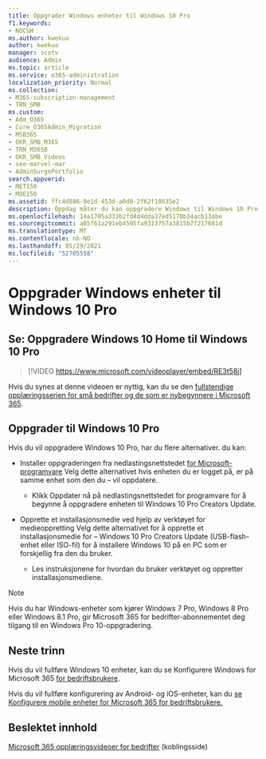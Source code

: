 ```yaml
---
title: Oppgrader Windows enheter til Windows 10 Pro
f1.keywords:
- NOCSH
ms.author: kwekua
author: kwekua
manager: scotv
audience: Admin
ms.topic: article
ms.service: o365-administration
localization_priority: Normal
ms.collection:
- M365-subscription-management
- TRN_SMB
ms.custom:
- Adm_O365
- Core_O365Admin_Migration
- MSB365
- OKR_SMB_M365
- TRN_M365B
- OKR_SMB_Videos
- seo-marvel-mar
- AdminSurgePortfolio
search.appverid:
- MET150
- MOE150
ms.assetid: ffc4d886-9e1d-453d-a0d0-2f62f18635e2
description: Oppdag måter du kan oppgradere Windows til Windows 10 Pro bruke mer avanserte funksjoner for sikkerhet og bedriftsnettverk.
ms.openlocfilehash: 14a1705a333b2fd4d4dda37ed5170b34acb13abe
ms.sourcegitcommit: a05f61a291eb4595fa9313757a3815b7f217681d
ms.translationtype: MT
ms.contentlocale: nb-NO
ms.lasthandoff: 05/29/2021
ms.locfileid: "52705558"
---
```

# <a name="upgrade-windows-devices-to-windows-10-pro"></a>Oppgrader Windows enheter til Windows 10 Pro

## <a name="watch-upgrade-windows-10-home-to-windows-10-pro"></a>Se: Oppgradere Windows 10 Home til Windows 10 Pro

> [!VIDEO https://www.microsoft.com/videoplayer/embed/RE3t58j] 

Hvis du synes at denne videoen er nyttig, kan du se den [fullstendige opplæringsserien for små bedrifter og de som er nybegynnere i Microsoft 365](../business-video/index.yml).

## <a name="upgrade-to-windows-10-pro"></a>Oppgrader til Windows 10 Pro
  
Hvis du vil oppgradere Windows 10 Pro, har du flere alternativer. du kan:
    
- Installer oppgraderingen fra nedlastingsnettstedet [for Microsoft-programvare](https://go.microsoft.com/fwlink/?LinkID=836951 ) Velg dette alternativet hvis enheten du er logget på, er på samme enhet som den du &ndash; vil oppdatere. 

    - Klikk Oppdater nå på  nedlastingsnettstedet for programvare for å begynne å oppgradere enheten til Windows 10 Pro Creators Update. 
    
- Opprette et installasjonsmedie [](https://go.microsoft.com/fwlink/?LinkID=836960) ved hjelp av verktøyet for medieoppretting Velg dette alternativet for å opprette et installasjonsmedie for &ndash; Windows 10 Pro Creators Update (USB-flash-enhet eller ISO-fil) for å installere Windows 10 på en PC som er forskjellig fra den du bruker.

    - Les instruksjonene for hvordan du bruker verktøyet og oppretter installasjonsmediene. 

> [!NOTE]
> Hvis du har Windows-enheter som kjører Windows 7 Pro, Windows 8 Pro eller Windows 8.1 Pro, gir Microsoft 365 for bedrifter-abonnementet deg tilgang til en Windows Pro 10-oppgradering.
    
## <a name="next-steps"></a>Neste trinn

Hvis du vil fullføre Windows 10 enheter, kan du se Konfigurere Windows for Microsoft 365 [for bedriftsbrukere](set-up-windows-devices.md). 
  
Hvis du vil fullføre konfigurering av Android- og iOS-enheter, kan du [se Konfigurere mobile enheter for Microsoft 365 for bedriftsbrukere.](set-up-mobile-devices.md) 
  
## <a name="related-content"></a>Beslektet innhold

[Microsoft 365 opplæringsvideoer for bedrifter](../business-video/index.yml) (koblingsside)
